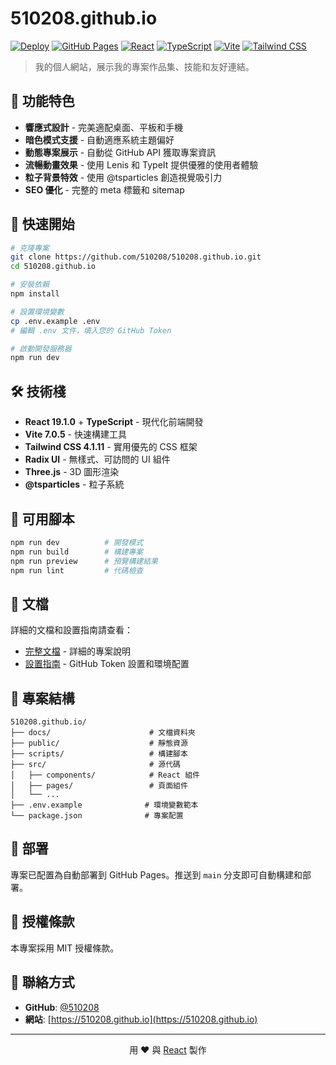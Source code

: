 # 510208.github.io

[![Deploy](https://github.com/510208/510208.github.io/actions/workflows/main.yml/badge.svg)](https://github.com/510208/510208.github.io/actions/workflows/main.yml)
[![GitHub Pages](https://img.shields.io/badge/GitHub%20Pages-deployed-blue?logo=github)](https://510208.github.io)
[![React](https://img.shields.io/badge/React-19.1.0-61DAFB?logo=react)](https://reactjs.org/)
[![TypeScript](https://img.shields.io/badge/TypeScript-Latest-3178C6?logo=typescript)](https://www.typescriptlang.org/)
[![Vite](https://img.shields.io/badge/Vite-7.0.5-646CFF?logo=vite)](https://vitejs.dev/)
[![Tailwind CSS](https://img.shields.io/badge/Tailwind%20CSS-4.1.11-38B2AC?logo=tailwindcss)](https://tailwindcss.com/)

> 我的個人網站，展示我的專案作品集、技能和友好連結。

## 🌟 功能特色

- **響應式設計** - 完美適配桌面、平板和手機
- **暗色模式支援** - 自動適應系統主題偏好
- **動態專案展示** - 自動從 GitHub API 獲取專案資訊
- **流暢動畫效果** - 使用 Lenis 和 TypeIt 提供優雅的使用者體驗
- **粒子背景特效** - 使用 @tsparticles 創造視覺吸引力
- **SEO 優化** - 完整的 meta 標籤和 sitemap

## 🚀 快速開始

```bash
# 克隆專案
git clone https://github.com/510208/510208.github.io.git
cd 510208.github.io

# 安裝依賴
npm install

# 設置環境變數
cp .env.example .env
# 編輯 .env 文件，填入您的 GitHub Token

# 啟動開發服務器
npm run dev
```

## 🛠️ 技術棧

- **React 19.1.0** + **TypeScript** - 現代化前端開發
- **Vite 7.0.5** - 快速構建工具
- **Tailwind CSS 4.1.11** - 實用優先的 CSS 框架
- **Radix UI** - 無樣式、可訪問的 UI 組件
- **Three.js** - 3D 圖形渲染
- **@tsparticles** - 粒子系統

## 📝 可用腳本

```bash
npm run dev          # 開發模式
npm run build        # 構建專案
npm run preview      # 預覽構建結果
npm run lint         # 代碼檢查
```

## 📁 文檔

詳細的文檔和設置指南請查看：

- [完整文檔](./docs/README.md) - 詳細的專案說明
- [設置指南](./docs/SETUP.md) - GitHub Token 設置和環境配置

## 🎨 專案結構

```
510208.github.io/
├── docs/                      # 文檔資料夾
├── public/                    # 靜態資源
├── scripts/                   # 構建腳本
├── src/                       # 源代碼
│   ├── components/            # React 組件
│   ├── pages/                 # 頁面組件
│   └── ...
├── .env.example              # 環境變數範本
└── package.json              # 專案配置
```

## 🚀 部署

專案已配置為自動部署到 GitHub Pages。推送到 `main` 分支即可自動構建和部署。

## 📄 授權條款

本專案採用 MIT 授權條款。

## 📧 聯絡方式

- **GitHub**: [@510208](https://github.com/510208)
- **網站**: [https://510208.github.io](https://510208.github.io)

---

<p align="center">
  用 ❤️ 與 <a href="https://reactjs.org/">React</a> 製作
</p>
